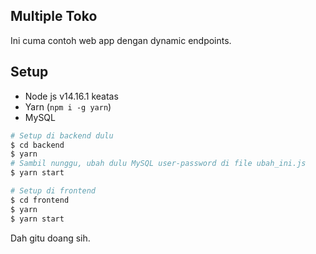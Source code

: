 ## Multiple Toko

Ini cuma contoh web app dengan dynamic endpoints.

## Setup

* Node js v14.16.1 keatas
* Yarn (`npm i -g yarn`)
* MySQL

```bash
# Setup di backend dulu
$ cd backend
$ yarn
# Sambil nunggu, ubah dulu MySQL user-password di file ubah_ini.js
$ yarn start

# Setup di frontend
$ cd frontend
$ yarn
$ yarn start
```

Dah gitu doang sih.